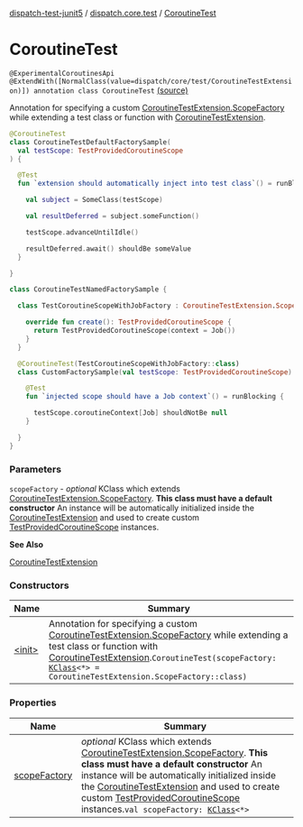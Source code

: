 [dispatch-test-junit5](../../index.md) / [dispatch.core.test](../index.md) / [CoroutineTest](./index.md)

# CoroutineTest

`@ExperimentalCoroutinesApi @ExtendWith([NormalClass(value=dispatch/core/test/CoroutineTestExtension)]) annotation class CoroutineTest` [(source)](https://github.com/RBusarow/Dispatch/tree/master/dispatch-test-junit5/src/main/java/dispatch/core/test/CoroutineTest.kt#L35)

Annotation for specifying a custom [CoroutineTestExtension.ScopeFactory](https://rbusarow.github.io/Dispatch/dispatch-test/dispatch.core.test/-coroutine-test-extension/-scope-factory/index.md) while
extending a test class or function with [CoroutineTestExtension](https://rbusarow.github.io/Dispatch/dispatch-test/dispatch.core.test/-coroutine-test-extension/index.md).

``` kotlin
@CoroutineTest
class CoroutineTestDefaultFactorySample(
  val testScope: TestProvidedCoroutineScope
) {

  @Test
  fun `extension should automatically inject into test class`() = runBlocking {

    val subject = SomeClass(testScope)

    val resultDeferred = subject.someFunction()

    testScope.advanceUntilIdle()

    resultDeferred.await() shouldBe someValue
  }

}
```

``` kotlin
class CoroutineTestNamedFactorySample {

  class TestCoroutineScopeWithJobFactory : CoroutineTestExtension.ScopeFactory() {

    override fun create(): TestProvidedCoroutineScope {
      return TestProvidedCoroutineScope(context = Job())
    }
  }

  @CoroutineTest(TestCoroutineScopeWithJobFactory::class)
  class CustomFactorySample(val testScope: TestProvidedCoroutineScope) {

    @Test
    fun `injected scope should have a Job context`() = runBlocking {

      testScope.coroutineContext[Job] shouldNotBe null
    }

  }
}
```

### Parameters

`scopeFactory` - *optional* KClass which extends [CoroutineTestExtension.ScopeFactory](https://rbusarow.github.io/Dispatch/dispatch-test/dispatch.core.test/-coroutine-test-extension/-scope-factory/index.md).
**This class must have a default constructor**
An instance will be automatically initialized inside the [CoroutineTestExtension](https://rbusarow.github.io/Dispatch/dispatch-test/dispatch.core.test/-coroutine-test-extension/index.md) and used to create custom [TestProvidedCoroutineScope](https://rbusarow.github.io/Dispatch/dispatch-test/dispatch.core.test/-test-provided-coroutine-scope/index.md) instances.

**See Also**

[CoroutineTestExtension](https://rbusarow.github.io/Dispatch/dispatch-test/dispatch.core.test/-coroutine-test-extension/index.md)

### Constructors

| Name | Summary |
|---|---|
| [&lt;init&gt;](-init-.md) | Annotation for specifying a custom [CoroutineTestExtension.ScopeFactory](https://rbusarow.github.io/Dispatch/dispatch-test/dispatch.core.test/-coroutine-test-extension/-scope-factory/index.md) while extending a test class or function with [CoroutineTestExtension](https://rbusarow.github.io/Dispatch/dispatch-test/dispatch.core.test/-coroutine-test-extension/index.md).`CoroutineTest(scopeFactory: `[`KClass`](https://kotlinlang.org/api/latest/jvm/stdlib/kotlin.reflect/-k-class/index.html)`<*> = CoroutineTestExtension.ScopeFactory::class)` |

### Properties

| Name | Summary |
|---|---|
| [scopeFactory](scope-factory.md) | *optional* KClass which extends [CoroutineTestExtension.ScopeFactory](https://rbusarow.github.io/Dispatch/dispatch-test/dispatch.core.test/-coroutine-test-extension/-scope-factory/index.md). **This class must have a default constructor** An instance will be automatically initialized inside the [CoroutineTestExtension](https://rbusarow.github.io/Dispatch/dispatch-test/dispatch.core.test/-coroutine-test-extension/index.md) and used to create custom [TestProvidedCoroutineScope](https://rbusarow.github.io/Dispatch/dispatch-test/dispatch.core.test/-test-provided-coroutine-scope/index.md) instances.`val scopeFactory: `[`KClass`](https://kotlinlang.org/api/latest/jvm/stdlib/kotlin.reflect/-k-class/index.html)`<*>` |
